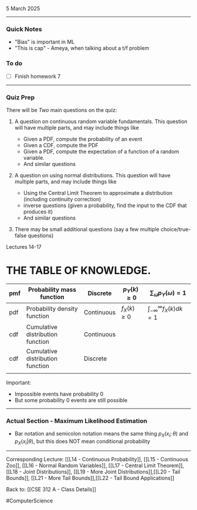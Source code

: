 5 March 2025

---
### Quick Notes
- "Bias" is important in ML
- "This is cap" - Ameya, when talking about a t/f problem

### To do
- [ ] Finish homework 7

---
### Quiz Prep

There will be _Two_ main questions on the quiz:

1. A question on continuous random variable fundamentals. This question will have multiple parts, and may include things like
	- Given a PDF, compute the probability of an event
	- Given a CDF, compute the PDF
	- Given a PDF, compute the expectation of a function of a random variable.
	- And similar questions
3. A question on using normal distributions. This question will have multiple parts, and may include things like
	- Using the Central Limit Theorem to approximate a distribution (including continuity correction)
	- inverse questions (given a probability, find the input to the CDF that produces it)
	- And similar questions

5. There may be small additional questions (say a few multiple choice/true-false questions)

Lectures 14-17

# THE TABLE OF KNOWLEDGE.

| pmf | Probability mass function        | Discrete   | $p_{Y}(k) \geq 0$ | $\sum_{\omega} p_{Y}(\omega) = 1$      |
| --- | -------------------------------- | ---------- | ----------------- | -------------------------------------- |
| pdf | Probability density function     | Continuous | $f_{X}(k) \geq 0$ | $\int_{-\infty}^\infty f_{X}(k)dk = 1$ |
| cdf | Cumulative distribution function | Continuous |                   |                                        |
| cdf | Cumulative distribution function | Discrete   |                   |                                        |
|     |                                  |            |                   |                                        |
Important:
- Impossible events have probability 0
- But some probability 0 events are still possible

---
### Actual Section - Maximum Likelihood Estimation
- Bar notation and semicolon notation means the same thing $p_{X}(x_{i}; \theta)$ and $p_{X}(x_{i} | \theta)$, but this does NOT mean conditional probability



---
Corresponding Lecture: [[L14 - Continuous Probability]], [[L15 - Continuous Zoo]], [[L16 - Normal Random Variables]], [[L17 - Central Limit Theorem]], [[L18 - Joint Distributions]], [[L19 - More Joint Distributions]],[[L20 - Tail Bounds]], [[L21 - More Tail Bounds]],[[L22 - Tail Bound Applications]]

Back to: [[CSE 312 A - Class Details]]

#ComputerScience
